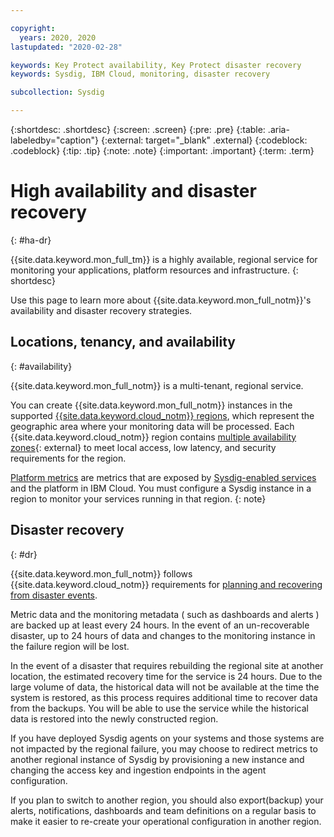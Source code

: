 ```yaml
---

copyright:
  years: 2020, 2020
lastupdated: "2020-02-28"

keywords: Key Protect availability, Key Protect disaster recovery
keywords: Sysdig, IBM Cloud, monitoring, disaster recovery

subcollection: Sysdig

---
```


{:shortdesc: .shortdesc}
{:screen: .screen}
{:pre: .pre}
{:table: .aria-labeledby="caption"}
{:external: target="_blank" .external}
{:codeblock: .codeblock}
{:tip: .tip}
{:note: .note}
{:important: .important}
{:term: .term}

# High availability and disaster recovery
{: #ha-dr}

{{site.data.keyword.mon_full_tm}} is a highly available, regional service for monitoring your applications, platform resources and infrastructure.
{: shortdesc}


Use this page to learn more about {{site.data.keyword.mon_full_notm}}'s availability and disaster recovery strategies.

## Locations, tenancy, and availability
{: #availability}

{{site.data.keyword.mon_full_notm}} is a multi-tenant, regional service.  

You can create {{site.data.keyword.mon_full_notm}} instances in the supported [{{site.data.keyword.cloud_notm}} regions](/docs/Monitoring-with-Sysdig?topic=Sysdig-endpoints#endpoints_regions), which represent the geographic area where your monitoring data will be processed.  Each {{site.data.keyword.cloud_notm}} region contains [multiple availability zones](https://www.ibm.com/blogs/bluemix/2018/06/expansion-availability-zones-global-regions/){: external} to meet local access, low latency, and security requirements for the region.

[Platform metrics](/docs/Monitoring-with-Sysdig?topic=Sysdig-platform_metrics_enabling) are metrics that are exposed by [Sysdig-enabled services](/docs/Monitoring-with-Sysdig?topic=Sysdig-cloud_services) and the platform in IBM Cloud. You must configure a Sysdig instance in a region to monitor your services running in that region.
{: note}

## Disaster recovery
{: #dr}

{{site.data.keyword.mon_full_notm}} follows {{site.data.keyword.cloud_notm}} requirements for [planning and recovering from disaster events](/docs/overview?topic=overview-zero-downtime#disaster-recovery).

Metric data and the monitoring metadata ( such as dashboards and alerts ) are backed up at least every 24 hours.  In the event of an un-recoverable disaster, up to 24 hours of data and changes to the monitoring instance in the failure region will be lost.

In the event of a disaster that requires rebuilding the regional site at another location, the estimated recovery time for the service is 24 hours.  Due to the large volume of data, the historical data will not be available at the time the system is restored, as this process requires additional time to recover data from the backups.  You will be able to use the service while the historical data is restored into the newly constructed region.

If you have deployed Sysdig agents on your systems and those systems are not impacted by the regional failure, you may choose to redirect metrics to another regional instance of Sysdig by provisioning a new instance and changing the access key and ingestion endpoints in the agent configuration.

If you plan to switch to another region, you should also export(backup) your alerts, notifications, dashboards and team definitions on a regular basis to make it easier to re-create your operational configuration in another region.
